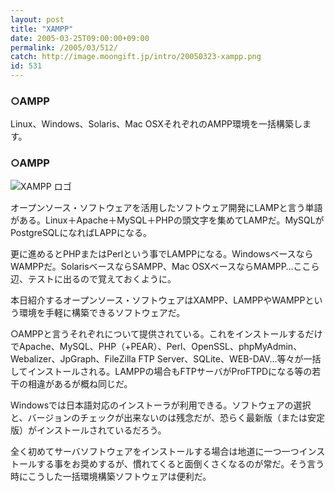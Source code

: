 ```yaml
---
layout: post
title: "XAMPP"
date: 2005-03-25T09:00:00+09:00
permalink: /2005/03/512/
catch: http://image.moongift.jp/intro/20050323-xampp.png
id: 531
---
```

### ○AMPP
  
Linux、Windows、Solaris、Mac OSXそれぞれのAMPP環境を一括構築します。  
<!--more-->  

### ○AMPP
  

![XAMPP ロゴ](http://image.moongift.jp/intro/20050323-xampp.png "XAMPP ロゴ")

  

オープンソース・ソフトウェアを活用したソフトウェア開発にLAMPと言う単語がある。Linux＋Apache＋MySQL＋PHPの頭文字を集めてLAMPだ。MySQLがPostgreSQLになればLAPPになる。

  

更に進めるとPHPまたはPerlという事でLAMPPになる。WindowsベースならWAMPPだ。SolarisベースならSAMPP、Mac OSXベースならMAMPP…ここら辺、テストに出るので覚えておくように。

  

本日紹介するオープンソース・ソフトウェアはXAMPP、LAMPPやWAMPPという環境を手軽に構築できるソフトウェアだ。

  

○AMPPと言うそれぞれについて提供されている。これをインストールするだけでApache、MySQL、PHP（+PEAR）、Perl、OpenSSL、phpMyAdmin、Webalizer、JpGraph、FileZilla FTP Server、SQLite、WEB-DAV…等々が一括してインストールされる。LAMPPの場合もFTPサーバがProFTPDになる等の若干の相違があるが概ね同じだ。

  

Windowsでは日本語対応のインストーラが利用できる。ソフトウェアの選択と、バージョンのチェックが出来ないのは残念だが、恐らく最新版（または安定版）がインストールされているだろう。

  

全く初めてサーバソフトウェアをインストールする場合は地道に一つ一つインストールする事をお奨めするが、慣れてくると面倒くさくなるのが常だ。そう言う時にこうした一括環境構築ソフトウェアは便利だ。

